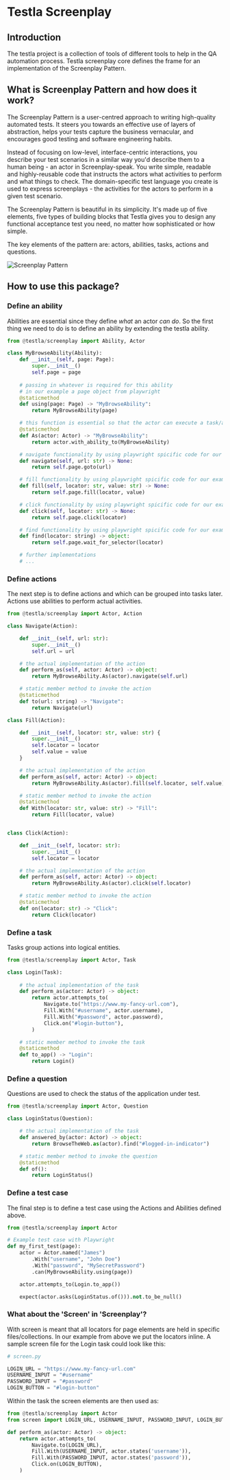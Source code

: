 # Testla Screenplay

## Introduction

The testla project is a collection of tools of different tools to help in the QA automation process.
Testla screenplay core defines the frame for an implementation of the Screenplay Pattern.

## What is Screenplay Pattern and how does it work?

The Screenplay Pattern is a user-centred approach to writing high-quality automated tests. It steers you towards an effective use of layers of abstraction, helps your tests capture the business vernacular, and encourages good testing and software engineering habits.

Instead of focusing on low-level, interface-centric interactions, you describe your test scenarios in a similar way you'd describe them to a human being - an actor in Screenplay-speak. You write simple, readable and highly-reusable code that instructs the actors what activities to perform and what things to check. The domain-specific test language you create is used to express screenplays - the activities for the actors to perform in a given test scenario.

The Screenplay Pattern is beautiful in its simplicity. It's made up of five elements, five types of building blocks that Testla gives you to design any functional acceptance test you need, no matter how sophisticated or how simple.

The key elements of the pattern are: actors, abilities, tasks, actions and questions.

![Screenplay Pattern](/doc/screenplay.png)

## How to use this package?

### Define an ability

Abilities are essential since they define _what_ an actor _can do_. So the first thing we need to do is to define an ability by extending the testla ability.

```py
from @testla/screenplay import Ability, Actor

class MyBrowseAbility(Ability):
    def __init__(self, page: Page):
        super.__init__()
        self.page = page
    
    # passing in whatever is required for this ability
    # in our example a page object from playwright
    @staticmethod
    def using(page: Page) -> "MyBrowseAbility":
        return MyBrowseAbility(page)

    # this function is essential so that the actor can execute a task/action with this ability
    @staticmethod
    def As(actor: Actor) -> "MyBrowseAbility":
        return actor.with_ability_to(MyBrowseAbility)

    # navigate functionality by using playwright spicific code for our example
    def navigate(self, url: str) -> None:
        return self.page.goto(url)

    # fill functionality by using playwright spicific code for our example
    def fill(self, locator: str, value: str) -> None:
        return self.page.fill(locator, value)

    # click functionality by using playwright spicific code for our example
    def click(self, locator: str) -> None:
        return self.page.click(locator)

    # find functionality by using playwright spicific code for our example
    def find(locator: string) -> object:
        return self.page.wait_for_selector(locator)

    # further implementations
    # ...
```

### Define actions

The next step is to define actions and which can be grouped into tasks later. Actions use abilities to perform actual activities.

```py
from @testla/screenplay import Actor, Action

class Navigate(Action):

    def __init__(self, url: str):
        super.__init__()
        self.url = url

    # the actual implementation of the action
    def perform_as(self, actor: Actor) -> object:
        return MyBrowseAbility.As(actor).navigate(self.url)

    # static member method to invoke the action
    @staticmethod
    def to(url: string) -> "Navigate": 
        return Navigate(url)

class Fill(Action):

    def __init__(self, locator: str, value: str) {
        super.__init__()
        self.locator = locator
        self.value = value
    }

    # the actual implementation of the action
    def perform_as(self, actor: Actor) -> object:
        return MyBrowseAbility.As(actor).fill(self.locator, self.value)

    # static member method to invoke the action
    @staticmethod
    def With(locator: str, value: str) -> "Fill":
        return Fill(locator, value)


class Click(Action):

    def __init__(self, locator: str):
        super.__init__()
        self.locator = locator

    # the actual implementation of the action
    def perform_as(self, actor: Actor) -> object:
        return MyBrowseAbility.As(actor).click(self.locator)

    # static member method to invoke the action
    @staticmethod
    def on(locator: str) -> "Click":
        return Click(locator)
```

### Define a task

Tasks group actions into logical entities.

```py
from @testla/screenplay import Actor, Task

class Login(Task):
    
    # the actual implementation of the task
    def perform_as(actor: Actor) -> object:
        return actor.attempts_to(
            Navigate.to("https://www.my-fancy-url.com"),
            Fill.With("#username", actor.username),
            Fill.With("#password", actor.password),
            Click.on("#login-button"),
        )

    # static member method to invoke the task
    @staticmethod
    def to_app() -> "Login":
        return Login()
```

### Define a question

Questions are used to check the status of the application under test.

```py
from @testla/screenplay import Actor, Question

class LoginStatus(Question):

    # the actual implementation of the task
    def answered_by(actor: Actor) -> object:
        return BrowseTheWeb.as(actor).find("#logged-in-indicator")

    # static member method to invoke the question
    @staticmethod
    def of():
        return LoginStatus()
```

### Define a test case

The final step is to define a test case using the Actions and Abilities defined above.

```py
from @testla/screenplay import Actor

# Example test case with Playwright
def my_first_test(page):
    actor = Actor.named("James")
        .With("username", "John Doe")
        .With("password", "MySecretPassword")
        .can(MyBrowseAbility.using(page))

    actor.attempts_to(Login.to_app())

    expect(actor.asks(LoginStatus.of())).not.to_be_null()
```

### What about the 'Screen' in 'Screenplay'?

With screen is meant that all locators for page elements are held in specific files/collections. In our example from above we put the locators inline. A sample screen file for the Login task could look like this:

```py
# screen.py

LOGIN_URL = "https://www.my-fancy-url.com"
USERNAME_INPUT = "#username"
PASSWORD_INPUT = "#password"
LOGIN_BUTTON = "#login-button"
```

Within the task the screen elements are then used as:

```py
from @testla/screenplay import Actor
from screen import LOGIN_URL, USERNAME_INPUT, PASSWORD_INPUT, LOGIN_BUTTON

def perform_as(actor: Actor) -> object:
    return actor.attempts_to(
        Navigate.to(LOGIN_URL),
        Fill.With(USERNAME_INPUT, actor.states('username')),
        Fill.With(PASSWORD_INPUT, actor.states('password')),
        Click.on(LOGIN_BUTTON),
    )
```